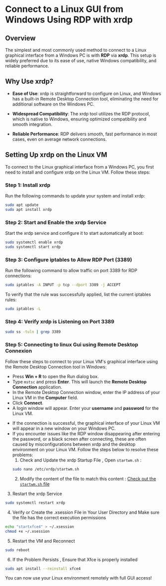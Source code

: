 # Connect to a Linux GUI from Windows Using RDP with xrdp

## Overview
The simplest and most commonly used method to connect to a Linux graphical interface from a Windows PC is with **RDP** via **xrdp**. This setup is widely preferred due to its ease of use, native Windows compatibility, and reliable performance.

## Why Use xrdp?

- **Ease of Use**: xrdp is straightforward to configure on Linux, and Windows has a built-in Remote Desktop Connection tool, eliminating the need for additional software on the Windows PC.

- **Widespread Compatibility**: The xrdp tool utilizes the RDP protocol, which is native to Windows, ensuring optimized compatibility and smooth integration.

- **Reliable Performance**: RDP delivers smooth, fast performance in most cases, even on average network connections.

## Setting Up xrdp on the Linux VM

To connect to the Linux graphical interface from a Windows PC, you first need to install and configure xrdp on the Linux VM. Follow these steps:

### Step 1: Install xrdp
Run the following commands to update your system and install xrdp:
```bash
sudo apt update
sudo apt install xrdp
```
### Step 2: Start and Enable the xrdp Service 
Start the xrdp service and configure it to start automatically at boot:
```bash
sudo systemctl enable xrdp
sudo systemctl start xrdp
```
### Step 3: Configure iptables to Allow RDP Port (3389)
Run the following command to allow traffic on port 3389 for RDP connections:
```bash
sudo iptables -A INPUT -p tcp --dport 3389 -j ACCEPT
```
To verify that the rule was successfully applied, list the current iptables rules:
```bash
sudo iptables -L
```
### Step 4: Verify xrdp is Listening on Port 3389
```bash
sudo ss -tuln | grep 3389
```
### Step 5: Connecting to linux Gui using Remote Desktop Connexion
Follow these steps to connect to your Linux VM's graphical interface using the Remote Desktop Connection tool in Windows:
- Press **Win + R** to open the Run dialog box.
- Type `mstsc` and press **Enter**. This will launch the **Remote Desktop Connection** application.
- In the Remote Desktop Connection window, enter the IP address of your Linux VM in the **Computer** field.
- Click **Connect**.
- A login window will appear. Enter your **username** and **password** for the Linux VM.

* If the connection is successful, the graphical interface of your Linux VM will appear in a new window on your Windows PC.
* If you encounter issues like the RDP window disappearing after entering the password, or a black screen after connecting, these are often caused by misconfigurations between xrdp and the desktop environment on your Linux VM.
 Follow the steps below to resolve these problems:
  1. Check and Update the xrdp Startup File , Open `startwm.sh` :
   ```bash
   sudo nano /etc/xrdp/startwm.sh
   ```
  2. Modify the content of the file to match this content : [Check out the `startwm.sh` file](https://github.com/Oumayma68/LinuxGUI-Connect-From-Windows/blob/main/startwm.sh)


3. Restart the xrdp Service
  ```bash
  sudo systemctl restart xrdp
  ```
  
4. Verify or Create the .xsession File in Your User Directory and Make sure the file has the correct execution 
   permissions   
 ```bash
 echo "startxfce4" > ~/.xsession
 chmod +x ~/.xsession
 ```
5. Restart the VM and Reconnect
 ```bash
 sudo reboot
 ```

6. If the Problem Persists , Ensure that Xfce is properly installed
    
 ```bash
 sudo apt install --reinstall xfce4
 ```
You can now use your Linux environment remotely with full GUI access!

